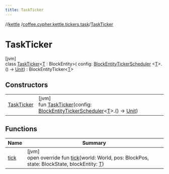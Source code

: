 ```yaml
---
title: TaskTicker
---
```

//[kettle](../../../index.html)
/[coffee.cypher.kettle.tickers.task](../index.html)/[TaskTicker](index.html)

# TaskTicker

[jvm]\
class [TaskTicker](index.html)&lt;[T](index.html) : BlockEntity&gt;(
config: [BlockEntityTickerScheduler](../index.html#-1692308171%2FClasslikes%2F863300109)
&lt;[T](index.html)&gt;.()
-&gt; [Unit](https://kotlinlang.org/api/latest/jvm/stdlib/kotlin/-unit/index.html)) :
BlockEntityTicker&lt;[T](index.html)&gt;

## Constructors

| | |
|---|---|
| [TaskTicker](-task-ticker.html) | [jvm]<br>fun [TaskTicker](-task-ticker.html)(config: [BlockEntityTickerScheduler](../index.html#-1692308171%2FClasslikes%2F863300109)&lt;[T](index.html)&gt;.() -&gt; [Unit](https://kotlinlang.org/api/latest/jvm/stdlib/kotlin/-unit/index.html)) |

## Functions

| Name | Summary |
|---|---|
| [tick](tick.html) | [jvm]<br>open override fun [tick](tick.html)(world: World, pos: BlockPos, state: BlockState, blockEntity: [T](index.html)) |

